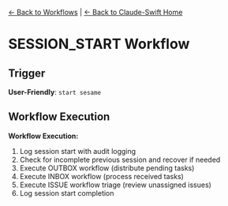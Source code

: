 [← Back to Workflows](../workflows/) | [← Back to Claude-Swift Home](../../../README.md)

# SESSION_START Workflow

## Trigger
**User-Friendly**: `start sesame`

## Workflow Execution

**Workflow Execution:**
1. Log session start with audit logging
2. Check for incomplete previous session and recover if needed
3. Execute OUTBOX workflow (distribute pending tasks)
4. Execute INBOX workflow (process received tasks)
5. Execute ISSUE workflow triage (review unassigned issues)
6. Log session start completion